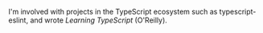 I'm involved with projects in the TypeScript ecosystem such as typescript-eslint, and wrote *Learning TypeScript* (O'Reilly).
